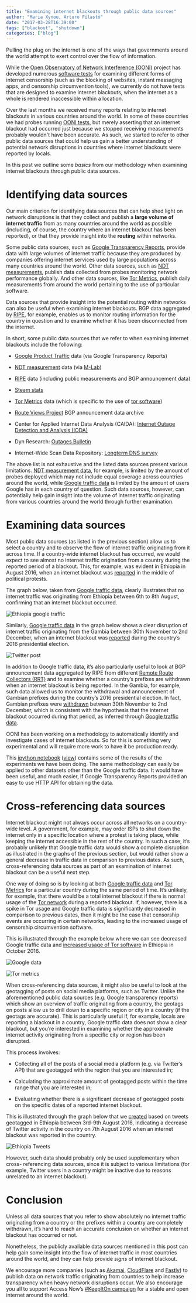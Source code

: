 ```yaml
---
title: "Examining internet blackouts through public data sources"
author: "Maria Xynou, Arturo Filastò"
date: "2017-03-28T16:39:00"
tags: ["blackout", "shutdown"]
categories: ["blog"]
---
```


Pulling the plug on the internet is one of the ways that governments around the
world attempt to exert control over the flow of information.

While the [Open Observatory of Network Interference (OONI)](https://ooni.org/) project has developed numerous [software tests](https://github.com/TheTorProject/ooni-probe) for examining different
forms of internet censorship (such as the blocking of websites, instant
messaging apps, and censorship circumvention tools), we currently do not have
tests that are designed to examine internet blackouts, when the internet as a
whole is rendered inaccessible within a location.

Over the last months we received many reports relating to internet blackouts in
various countries around the world. In some of these countries we had probes
running [OONI tests](https://ooni.org//nettest/), but merely
asserting that an internet blackout had occurred just because we stopped
receiving measurements probably wouldn't have been accurate. As such, we started
to refer to other public data sources that could help us gain a better
understanding of potential network disruptions in countries where internet
blackouts were reported by locals.

In this post we outline some *basics* from our methodology when examining internet
blackouts through public data sources.

# Identifying data sources

Our main criterion for identifying data sources that can help shed light on
network disruptions is that they collect and publish a **large volume of internet
traffic** from as many countries around the world as possible (including, of
course, the country where an internet blackout has been reported), or that they
provide insight into the **routing** within networks.

Some public data sources, such as [Google Transparency Reports](https://www.google.com/transparencyreport/traffic/?hl=en#expand=CG),
provide data with large volumes of internet traffic because they are produced by
companies offering internet services used by large populations across many
countries around the world. Other data sources, such as [NDT measurements](https://www.measurementlab.net/tools/ndt/), publish data collected
from probes monitoring network performance globally. And other data sources,
like [Tor Metrics](https://metrics.torproject.org/), publish daily measurements
from around the world pertaining to the use of particular software.

Data sources that provide insight into the potential routing within networks can
also be useful when examining internet blackouts. BGP data aggregated by
[RIPE](https://www.ripe.net/), for example, enables us to monitor routing
information for the country in question and to examine whether it has been
disconnected from the internet.

In short, some public data sources that we refer to when examining internet
blackouts include the following:

* [Google Product Traffic](https://www.google.com/transparencyreport/traffic/?hl=en#expand=CG) data (via Google Transparency Reports)

* [NDT measurement](https://www.measurementlab.net/tools/ndt/) data (via [M-Lab](https://www.measurementlab.net/))

* [RIPE](https://www.ripe.net/) data (including public measurements and BGP announcement data)

* [Steam stats](http://store.steampowered.com/stats/)

* [Tor Metrics](https://metrics.torproject.org/) data (which is specific to the use of [tor software](https://www.torproject.org/))

* [Route Views Project](http://www.routeviews.org/) BGP announcement data archive

* Center for Applied Internet Data Analysis (CAIDA): [Internet Outage Detection and Analysis (IODA)](http://www.caida.org/projects/ioda/) 

* Dyn Research: [Outages Bulletin](http://b2b.renesys.com/eventsbulletin/)

* Internet-Wide Scan Data Repository: [Longterm DNS survey](https://scans.io/study/washington-dns)

The above list is not exhaustive and the listed data sources present various
limitations. [NDT measurement data](https://www.measurementlab.net/tools/ndt/),
for example, is limited by the amount of probes deployed which may not include
equal coverage across countries around the world, while [Google traffic data](https://www.google.com/transparencyreport/traffic/?hl=en#expand=CG) is
limited by the amount of users Google has in each country of question. Such data
sources, however, can potentially help gain insight into the volume of internet
traffic originating from various countries around the world through further
examination.

# Examining data sources

Most public data sources (as listed in the previous section) allow us to select
a country and to observe the flow of internet traffic originating from it across
time. If a country-wide internet blackout has occurred, we would expect to see
almost no internet traffic origination from a country during the reported period
of a blackout. This, for example, was evident in Ethiopia in August 2016, when
an internet blackout was [reported](http://www.bbc.com/news/world-africa-36940906) in the middle of political protests.

The graph below, taken from [Google traffic data](https://www.google.com/transparencyreport/traffic/?hl=en#expand=CG),
clearly illustrates that no internet traffic was originating from Ethiopia
between 6th to 8th August, confirming that an internet blackout occurred.

![Ethiopia google traffic](/post/ethiopia-internet-shutdown-amidst-recent-protests/ethiopia-google-traffic.png)

Similarly, [Google traffic data](https://www.google.com/transparencyreport/traffic/explorer/?r=GM&l=WEBSEARCH&csd=1479483000000&ced=1480692600000) in the graph
below shows a clear disruption of internet traffic originating from the Gambia
between 30th November to 2nd December, when an internet blackout was
[reported](https://ooni.org/post/gambia-internet-shutdown/) during
the country’s 2016 presidential election.

![Twitter post](/post/gambia-shutdown/gambia-03.png)

In addition to Google traffic data, it’s also particularly useful to look at BGP
announcement data aggregated by RIPE from different [Remote Route Collectors (RRT)](https://www.ripe.net/analyse/internet-measurements/routing-information-service-ris/faq-ris/what-is-a-remote-route-collector-rrc) and to examine whether
a country’s prefixes are withdrawn when an internet blackout is being reported.
In the Gambia, for example, such data allowed us to monitor the withdrawal and
announcement of Gambian prefixes during the country’s 2016 presidential
election. In fact, Gambian prefixes were
[withdrawn](https://ooni.org/post/gambia-internet-shutdown/) between
30th November to 2nd December, which is consistent with the hypothesis that the
internet blackout occurred during that period, as inferred through [Google traffic data](https://www.google.com/transparencyreport/traffic/explorer/?r=GM&l=WEBSEARCH&csd=1479483000000&ced=1480692600000).

OONI has been working on a methodology to automatically identify and
investigate cases of internet blackouts. So for this is something very
experimental and will require more work to have it be production ready.

This [ipython notebook](/notebooks/internet-blackouts-google-traffic.ipynb) ([view](/notebooks/internet-blackouts-google-traffic.html))
contains some of the results of the experiments we have been doing.
The same methodology can easily be applied to other datasets other than the
Google traffic data. It would have been useful, and much easier, if Google
Transparency Reports provided an easy to use HTTP API for obtaining the data.

# Cross-referencing data sources

Internet blackout might not always occur across all networks on a country-wide
level. A government, for example, may order ISPs to shut down the internet only
in a specific location where a protest is taking place, while keeping the
internet accessible in the rest of the country. In such a case, it’s probably
unlikely that Google traffic data would show a complete disruption as
illustrated in the graphs of the previous section, but would rather show a
general decrease in traffic data in comparison to previous dates. As such,
cross-referencing data sources as part of an examination of internet blackout
can be a useful next step.

One way of doing so is by looking at both [Google traffic data](https://www.google.com/transparencyreport/traffic/?hl=en#expand=CG) and
[Tor Metrics](https://metrics.torproject.org/) for a particular country during
the same period of time. It’s unlikely, for example, that there would be a total
internet blackout if there is normal usage of the [Tor network](https://www.torproject.org/) during a reported blackout. If, however,
there is a spike in Tor usage and Google traffic data is significantly decreased
in comparison to previous dates, then it might be the case that censorship
events are occurring in certain networks, leading to the increased usage of
censorship circumvention software.

This is illustrated through the example below where we can see decreased Google
traffic data and [increased usage of Tor software](https://metrics.torproject.org/userstats-relay-country.html?start=2016-08-06&end=2016-11-04&country=et&events=off) in Ethiopia
in October 2016.

![Google data](/post/ethiopia-report/et-01.png)

![Tor metrics](/post/ethiopia-report/et-03.png)

When cross-referencing data sources, it might also be useful to look at the
geotagging of posts on social media platforms, such as Twitter. Unlike the
aforementioned public data sources (e.g. Google transparency reports) which show
an overview of traffic originating from a country, the geotags on posts allow us
to drill down to a specific region or city in a country (if the geotags are
accurate). This is particularly useful if, for example, locals are reporting a
blackout in a country, Google traffic data does not show a clear blackout, but
you’re interested in examining whether the approximate internet activity
originating from a specific city or region has been disrupted.

This process involves:

* Collecting all of the posts of a social media platform (e.g. via Twitter’s API)
that are geotagged with the region that you are interested in;

* Calculating the approximate amount of geotagged posts within the time range that
you are interested in;

* Evaluating whether there is a significant decrease of geotagged posts on the
specific dates of a reported internet blackout.

This is illustrated through the graph below that we
[created](https://ooni.org/post/ethiopia-internet-shutdown-amidst-recent-protests/) based on tweets geotagged in Ethiopia between 3rd-9th August
2016, indicating a decrease of Twitter activity in the country on 7th August
2016 when an internet blackout was reported in the country.

![Ethiopia Tweets](/post/ethiopia-internet-shutdown-amidst-recent-protests/ethiopia-tweets.png)

However, such data should probably only be used supplementary when cross-
referencing data sources, since it is subject to various limitations (for
example, Twitter users in a country might be inactive due to reasons unrelated
to an internet blackout).

# Conclusion

Unless all data sources that you refer to show absolutely no internet traffic
originating from a country or the prefixes within a country are completely
withdrawn, it’s hard to reach an accurate conclusion on whether an internet
blackout has occurred or not.

Nonetheless, the publicly available data sources mentioned in this post can help
gain some insight into the flow of internet traffic in most countries around the
world, and they can help provide *signs* of internet blackout.

We encourage more companies (such as [Akamai](https://www.akamai.com/),
[CloudFlare](https://www.cloudflare.com/) and [Fastly](https://www.fastly.com/))
to publish data on network traffic originating from countries to help increase
transparency when heavy network disruptions occur. We also encourage you all to
support Access Now’s [#KeepItOn campaign](https://www.accessnow.org/keepiton/)
for a stable and open internet around the world.
